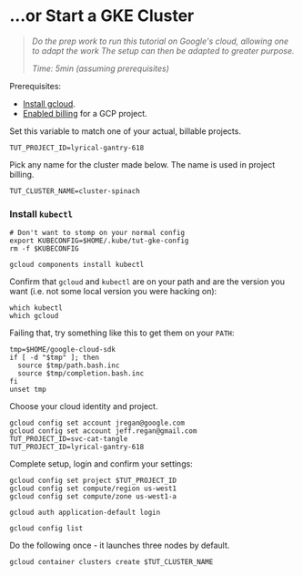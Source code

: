 # ...or Start a GKE Cluster

> _Do the prep work to run this tutorial on Google's cloud,
> allowing one to adapt the work
> The setup can then be adapted to greater purpose._
>
> _Time: 5min (assuming prerequisites)_


[gcloud downloads]: https://cloud.google.com/sdk/downloads#versioned
[Install gcloud]: https://cloud.google.com/sdk/
[Enabled billing]: https://support.google.com/cloud/answer/6158867?hl=en

Prerequisites:

 * [Install gcloud].
 * [Enabled billing] for a GCP project.

Set this variable to match one of your actual, billable projects.

<!-- @useAnExistingProjectId -->
```
TUT_PROJECT_ID=lyrical-gantry-618
```

Pick any name for the cluster made below.
The name is used in project billing.
<!-- @nameTheCluster -->
```
TUT_CLUSTER_NAME=cluster-spinach
```

### Install `kubectl`



<!-- @initializeKubeConfig -->
```
# Don't want to stomp on your normal config
export KUBECONFIG=$HOME/.kube/tut-gke-config
rm -f $KUBECONFIG
```

<!-- @initializeKubeCtl -->
```
gcloud components install kubectl
```

Confirm that `gcloud` and `kubectl` are on your path
and are the version you want (i.e. not some local
version you were hacking on):

<!-- @whichPrograms -->
```
which kubectl
which gcloud
```

Failing that, try something like this to
get them on your `PATH`:

<!-- @useConsumerCloudEnv -->
```
tmp=$HOME/google-cloud-sdk
if [ -d "$tmp" ]; then
  source $tmp/path.bash.inc
  source $tmp/completion.bash.inc
fi
unset tmp
```

Choose your cloud identity and project.

<!-- @chooseCloudIdentity -->
```
gcloud config set account jregan@google.com
gcloud config set account jeff.regan@gmail.com
TUT_PROJECT_ID=svc-cat-tangle
TUT_PROJECT_ID=lyrical-gantry-618
```

Complete setup, login and confirm your settings:

<!-- @completeConfigSetup -->
```
gcloud config set project $TUT_PROJECT_ID
gcloud config set compute/region us-west1
gcloud config set compute/zone us-west1-a
```

<!-- @login -->
```
gcloud auth application-default login
```

<!-- @confirmCloudConfig -->
```
gcloud config list
```

Do the following once - it launches three nodes by default.

<!-- @createCluster -->
```
gcloud container clusters create $TUT_CLUSTER_NAME
```
